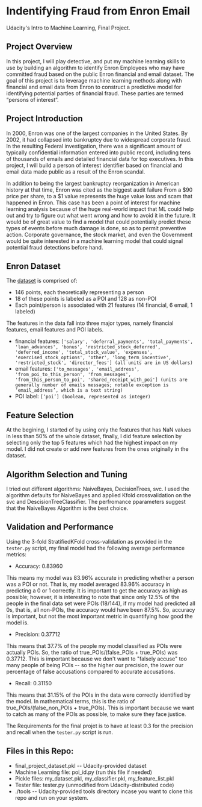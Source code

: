 # Indentifying Fraud from Enron Email
 Udacity's Intro to Machine Learning, Final Project.

## Project Overview

In this project, I will play detective, and put my machine learning skills to use by building an algorithm to identify Enron Employees who may have committed fraud based on the public Enron financial and email dataset. The goal of this project is to leverage machine learning methods along with financial and email data from Enron to construct a predictive model for identifying potential parties of financial fraud. These parties are termed “persons of interest”.

## Project Introduction

In 2000, Enron was one of the largest companies in the United States. By 2002, it had collapsed into bankruptcy due to widespread corporate fraud. In the resulting Federal investigation, there was a significant amount of typically confidential information entered into public record, including tens of thousands of emails and detailed financial data for top executives. In this project, I will build a person of interest identifier based on financial and email data made public as a result of the Enron scandal.

In addition to being the largest bankruptcy reorganization in American history at that time, Enron was cited as the biggest audit failure From a $90 price per share, to a $1 value represents the huge value loss and scam that happened in Enron. This case has been a point of interest for machine learning analysis because of the huge real-world impact that ML could help out and try to figure out what went wrong and how to avoid it in the future. It would be of great value to find a model that could potentially predict these types of events before much damage is done, so as to permit preventive action. Corporate governance, the stock market, and even the Government would be quite interested in a machine learning model that could signal potential fraud detections before hand.

## Enron Dataset

The [dataset]() is comprised of:

* 146 points, each theoretically representing a person
* 18 of these points is labeled as a POI and 128 as non-POI
* Each point/person is associated with 21 features (14 financial, 6 email, 1 labeled)

The features in the data fall into three major types, namely financial features, email features and POI labels.

* financial features: `['salary', 'deferral_payments', 'total_payments', 'loan_advances', 'bonus', 'restricted_stock_deferred', 'deferred_income', 'total_stock_value', 'expenses', 'exercised_stock_options', 'other', 'long_term_incentive', 'restricted_stock', 'director_fees'] (all units are in US dollars)`
* email features: `['to_messages', 'email_address', 'from_poi_to_this_person', 'from_messages', 'from_this_person_to_poi', 'shared_receipt_with_poi'] (units are generally number of emails messages; notable exception is ‘email_address’, which is a text string)`
* POI label: `[‘poi’] (boolean, represented as integer)`

## Feature Selection

At the begining, I started of by using only the features that has NaN values in less than 50% of the whole dataset, finally, I did feature selection by selecting only the top 5 features which had the highest impact on my model.
I did not create or add new features from the ones originally in the dataset.

## Algorithm Selection and Tuning

I tried out different algorithms: NaiveBayes, DecisionTrees, svc. I used the algorithm defaults for NaiveBayes and applied Kfold crossvalidation on the svc and DescisionTreeClassifier. The perfromance pparameters suggest that the NaiveBayes Algorithm is the best choice.

## Validation and Performance

Using the 3-fold StratifiedKFold cross-validation as provided in the `tester.py` script, my final model had the following average performance metrics:

- Accuracy:  0.83960

This means my model was 83.96% accurate in predicting whether a person was a POI or not. That is, my model averaged 83.96% accuracy in predicting a 0 or 1 correctly. It is important to get the accuracy as high as possible; however, it is interesting to note that since only 12.5% of the people in the final data set were POIs (18/144), if my model had predicted all 0s, that is, all non-POIs, the accuracy would have been 87.5%. So, accuracy is important, but not the most important metric in quantifying how good the model is.

- Precision: 0.37712

This means that 37.7% of the people my model classified as POIs were actually POIs. So, the ratio of true_POIs/(false_POIs + true_POIs) was 0.37712. This is important because we don't want to "falsely accuse" too many people of being POIs -- so the higher our precision, the lower our percentage of false accusations compared to accurate accusations.

- Recall: 0.31150

This means that 31.15% of the POIs in the data were correctly identified by the model. In mathematical terms, this is the ratio of true_POIs/(false_non_POIs + true_POIs). This is important because we want to catch as many of the POIs as possible, to make sure they face justice.

The Requirements for the final projet is to have at least 0.3 for the precision and recall when the `tester.py` script is run.

## Files in this Repo:
- final_project_dataset.pkl -- Udacity-provided dataset
- Machine Learning file: poi_id.py (run this file if needed)
- Pickle files: my_dataset.pkl, my_classifier.pkl, my_feature_list.pkl
- Tester file: tester.py (unmodified from Udacity-distributed code)
- ./tools -- Udacity-provided tools directory incase you want to clone this repo and run on your system.
